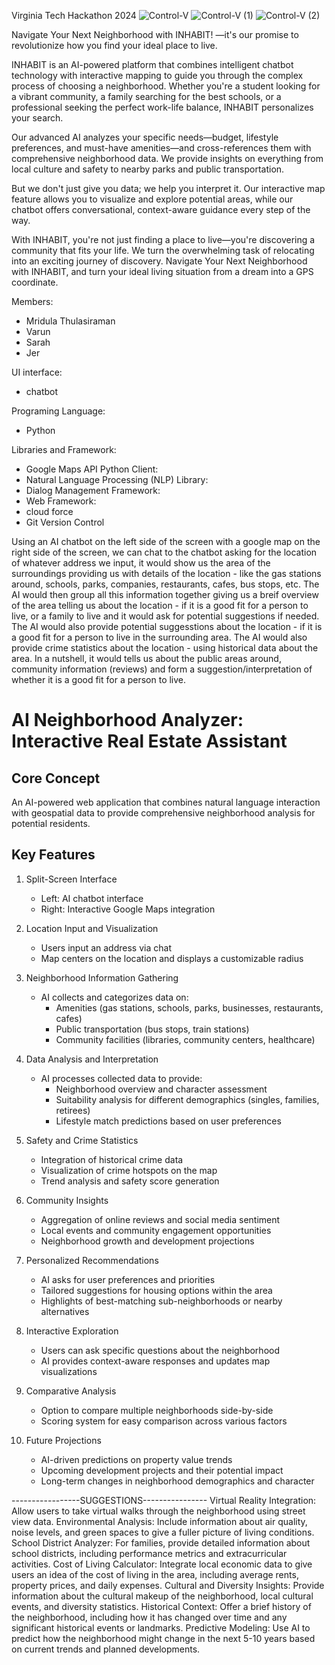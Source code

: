 Virginia Tech Hackathon 2024
![Control-V](https://github.com/user-attachments/assets/63b71fd2-863a-42d2-8303-0fdc9bf814a8)
![Control-V (1)](https://github.com/user-attachments/assets/9060b754-de3c-456a-9e56-caae15438dec)
![Control-V (2)](https://github.com/user-attachments/assets/0513e2eb-0588-47a6-acde-5ad2b0395c38)

Navigate Your Next Neighborhood with INHABIT! —it's our promise to revolutionize how you find your ideal place to live. 

INHABIT is an AI-powered platform that combines intelligent chatbot technology with interactive mapping to guide you through the complex process of choosing a neighborhood. Whether you're a student looking for a vibrant community, a family searching for the best schools, or a professional seeking the perfect work-life balance, INHABIT personalizes your search.

Our advanced AI analyzes your specific needs—budget, lifestyle preferences, and must-have amenities—and cross-references them with comprehensive neighborhood data. We provide insights on everything from local culture and safety to nearby parks and public transportation.

But we don't just give you data; we help you interpret it. Our interactive map feature allows you to visualize and explore potential areas, while our chatbot offers conversational, context-aware guidance every step of the way.

With INHABIT, you're not just finding a place to live—you're discovering a community that fits your life. We turn the overwhelming task of relocating into an exciting journey of discovery. Navigate Your Next Neighborhood with INHABIT, and turn your ideal living situation from a dream into a GPS coordinate.


Members: 
   - Mridula Thulasiraman
   - Varun 
   - Sarah
   - Jer


UI interface: 
- chatbot

Programing Language: 
- Python

Libraries and Framework: 
- Google Maps API Python Client:
- Natural Language Processing (NLP) Library: 
- Dialog Management Framework:
- Web Framework: 
- cloud force
- Git Version Control


Using an AI chatbot on the left side of the screen with a google map on the right side of the screen, we can chat to the chatbot asking for the location of whatever address we input, it would show us the area of the surroundings providing us with details of the location - like the gas stations around, schools, parks, companies, restaurants, cafes, bus stops, etc.
The AI would then group all this information together giving us a breif overview of the area telling us about the location - if it is a good fit for a person to live, or a family to live and it would ask for potential suggestions if needed. The AI would also provide potential suggesstions about the location - if it is a good fit for a person to live in the surrounding area. The AI would also provide crime statistics about the location - using historical data about the area. In a nutshell, it would tells us about the public areas around, community information (reviews) and form a suggestion/interpretation of whether it is a good fit for a person to live.

# AI Neighborhood Analyzer: Interactive Real Estate Assistant

## Core Concept
An AI-powered web application that combines natural language interaction with geospatial data to provide comprehensive neighborhood analysis for potential residents.

## Key Features

1. Split-Screen Interface
   - Left: AI chatbot interface
   - Right: Interactive Google Maps integration

2. Location Input and Visualization
   - Users input an address via chat
   - Map centers on the location and displays a customizable radius

3. Neighborhood Information Gathering
   - AI collects and categorizes data on:
     - Amenities (gas stations, schools, parks, businesses, restaurants, cafes)
     - Public transportation (bus stops, train stations)
     - Community facilities (libraries, community centers, healthcare)

4. Data Analysis and Interpretation
   - AI processes collected data to provide:
     - Neighborhood overview and character assessment
     - Suitability analysis for different demographics (singles, families, retirees)
     - Lifestyle match predictions based on user preferences

5. Safety and Crime Statistics
   - Integration of historical crime data
   - Visualization of crime hotspots on the map
   - Trend analysis and safety score generation

6. Community Insights
   - Aggregation of online reviews and social media sentiment
   - Local events and community engagement opportunities
   - Neighborhood growth and development projections

7. Personalized Recommendations
   - AI asks for user preferences and priorities
   - Tailored suggestions for housing options within the area
   - Highlights of best-matching sub-neighborhoods or nearby alternatives

8. Interactive Exploration
   - Users can ask specific questions about the neighborhood
   - AI provides context-aware responses and updates map visualizations

9. Comparative Analysis
   - Option to compare multiple neighborhoods side-by-side
   - Scoring system for easy comparison across various factors

10. Future Projections
    - AI-driven predictions on property value trends
    - Upcoming development projects and their potential impact
    - Long-term changes in neighborhood demographics and character


-----------------SUGGESTIONS----------------
Virtual Reality Integration: Allow users to take virtual walks through the neighborhood using street view data.
Environmental Analysis: Include information about air quality, noise levels, and green spaces to give a fuller picture of living conditions.
School District Analyzer: For families, provide detailed information about school districts, including performance metrics and extracurricular activities.
Cost of Living Calculator: Integrate local economic data to give users an idea of the cost of living in the area, including average rents, property prices, and daily expenses.
Cultural and Diversity Insights: Provide information about the cultural makeup of the neighborhood, local cultural events, and diversity statistics.
Historical Context: Offer a brief history of the neighborhood, including how it has changed over time and any significant historical events or landmarks.
Predictive Modeling: Use AI to predict how the neighborhood might change in the next 5-10 years based on current trends and planned developments.

